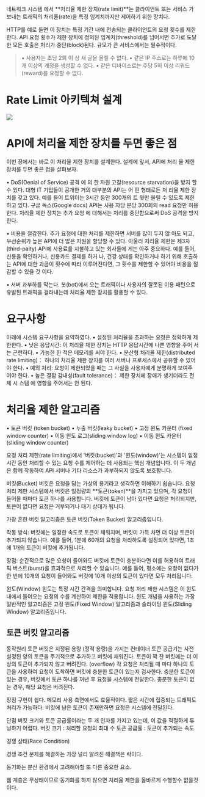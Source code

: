 네트워크 시스템 에서 **처리율 제한 장치(rate limit)**는 클라이언트 또는 서비스 가 보내는 트래픽의 처리율(rate)을 특정 임계치까지만 제어하기 위한 장치다. 

HTTP를 예로 들면 이 장치는 특정 기간 내에 전송되는 클라이언트의 요청 횟수를 제한한다. API 요청 횟수가 제한 장치에 정의된 임계치(threshold)를 넘어서면 추가로 도달한 모든 호출은 처리가 중단(block)된다. 규모가 큰 서비스에서는 필수적이다.

> • 사용자는 초당 2회 이 상 새 글을 올릴 수 없다.
• 같은 IP 주소로는 하루에 10개 이상의 계정을 생성할 수 없다.
• 같은 디바이스로는 주당 5회 이상 리워드(reward)를 요청할 수 없다.
# Rate Limit 아키텍쳐 설계
![](https://velog.velcdn.com/images/jaewon77/post/757092c6-a077-4030-b97e-900961b3093c/image.png)


# API에 처리율 제한 장치를 두면 좋은 점

이번 장에서는 바로 이 처리율 제한 장치를 설계한다. 설계에 앞서, API에 처리
율 제한 장치를 두면 좋은 점을 살펴보자.

• DoS(Denial of Service) 공격 에 의 한 자원 고갈(resource starvation)을 방지
할 수 있다. 대형 IT 기업들이 공개한 거의 대부분의 API는 어 떤 형태로든
처 리율 제한 장치를 갖고 있다. 예를 들어 트위터는 3시간 동안 300개의 트
윗만 올릴 수 있도록 제한하고 있다. 구글 독스(Google docs) API는 사용
자당 분당 300회의 read 요청만 허용한다. 처리율 제한 장치는 추가 요청
에 대해서는 처리를 중단함으로써 DoS 공격을 방지한다.

• 비용을 절감한다. 추가 요청에 대한 처리를 제한하면 서버를 많이 두지 않
아도 되고, 우선순위가 높은 API에 더 많은 자원을 할당할 수 있다. 아울러
처리율 제한은 제3자(third-paity) API에 사용료를 지불하고 있는 회사들에
게는 아주 중요하다. 예를 들어, 신용을 확인하거나, 신용카드 결제를 하거
나, 건강 상태를 확인하거나 하기 위해 호출하는 API에 대한 과금이 횟수에
따라 이루어진다면, 그 횟수를 제한할 수 있어야 비용을 절감할 수 있을 것
이다.

• 서버 과부하를 막는다. 봇(bot)에서 오는 트래픽이나 사용자의 잘못된 이용
패턴으로 유발된 트래픽을 걸러내는데 처리율 제한 장치를 활용할 수 있다.

# 요구사항
아래에 시스템 요구사항을 요약하였다.
• 설정된 처리율을 초과하는 요청은 정확하게 제한한다.
• 낮은 응답시간: 이 처리율 제한 장치는 HTTP 응답시간에 나쁜 영향을 주어
서는 곤란하다.
• 가능한 한 적은 메모리를 써야 한다.
• 분산형 처리율 제한(distributed rate limiting)： 하나의 처리율 제한 장치를
여러 서버나 프로세스에서 공유할 수 있어야 한다.
• 예외 처리: 요청이 제한되었을 때는 그 사실을 사용자에게 분명하게 보여주
어야 한다.
• 높은 결함 감내성(fault tolerance)： 제한 장치에 장애가 생기더라도 전체 시
스템 에 영향을 주어서는 안 된다.

# 처리율 제한 알고리즘 

• 토큰 버킷 (token bucket)
• 누출 버킷(leaky bucket)
• 고정 윈도 카운터 (fixed window counter)
• 이동 윈도 로그(sliding window log)
• 이동 윈도 카운터 (sliding window counter)

요청 처리 제한(rate limiting)에서 '버킷(bucket)'과 '윈도(window)'는 시스템이 일정 시간 동안 처리할 수 있는 요청 수를 제어하는 데 사용되는 핵심 개념입니다. 이 두 개념은 함께 작동하여 API 서버나 기타 리소스가 과부하되지 않도록 보호합니다.

버킷(Bucket)
버킷은 요청을 담는 가상의 용기라고 생각하면 이해하기 쉽습니다. 요청 처리 제한 시스템에서 버킷은 일정량의 **토큰(token)**을 가지고 있으며, 각 요청이 들어올 때마다 토큰 하나를 사용합니다. 버킷에 토큰이 남아 있다면 요청은 처리되지만, 토큰이 없다면 요청은 거부되거나 대기 상태가 됩니다.

가장 흔한 버킷 알고리즘은 토큰 버킷(Token Bucket) 알고리즘입니다.

작동 방식: 버킷에는 일정한 속도로 토큰이 채워지며, 버킷이 가득 차면 더 이상 토큰이 추가되지 않습니다. 예를 들어, 1분에 60개의 요청을 처리하도록 설정되어 있다면, 1초에 1개의 토큰이 버킷에 추가됩니다.

장점: 순간적으로 많은 요청이 들어와도 버킷에 토큰이 충분하다면 이를 허용하여 트래픽 버스트(burst)를 효과적으로 처리할 수 있습니다. 예를 들어, 평소에는 요청이 없다가 한 번에 10개의 요청이 들어와도 버킷에 10개 이상의 토큰이 있다면 모두 처리됩니다.

윈도(Window)
윈도는 특정 시간 간격을 의미합니다. 요청 처리 제한 시스템은 이 윈도 내에서 들어오는 요청의 수를 계산하여 제한을 적용합니다. 윈도 개념을 사용하는 가장 일반적인 알고리즘은 고정 윈도(Fixed Window) 알고리즘과 슬라이딩 윈도(Sliding Window) 알고리즘입니다.

## 토큰 버킷 알고리즘 

동작원리
토큰 버킷은 지정된 용량 (정적 용량)을 가지는 컨테이너
토큰 공급기는 사전 설정된 양의 토큰을 주기적으로 추가하고 버킷에 채워진다.
토큰이 꽉 찬 버킷에는 더 이상의 토큰이 추가되지 않고 버려진다. (overflow)
각 요청은 처리될 때 마다 하나의 토큰을 사용하여 요청이 도착하면 버킷에 충분한 토큰이 있는지 검사한다.
충분한 토큰이 있는 경우, 버킷에서 토큰 하나를 꺼낸 후 요청을 시스템에 전달한다.
충분한 토큰이 없는 경우, 해당 요청은 버려진다.


장점
구현이 쉽다.
메모리 사용 측면에서도 효율적이다.
짧은 시간에 집중되는 트래픽도 처리가 가능하다. 버킷에 남은 토큰이 존재만하면 요청은 시스템에 전달된다.

단점
버킷 크기와 토큰 공급률이라는 두 개 인자를 가지고 있는데, 이 값을 적절하게 튜닝하기 어렵다.
버킷 크기 : 처리할 요청의 최대 수
토큰 공급률 : 토큰이 추가되는 속도

경쟁 상태(Race Condition)

경쟁 조건 문제를 해결하는 가장 널리 알려진 해결책은 락이다.

동기화는 분산 환경에서 고려해야할 또 다른 중요한 요소. 

웹 계층은 무상태이므로 동기화를 하지 않으면 처리율 제한을 올바르게 수행할수 없을것이다.







